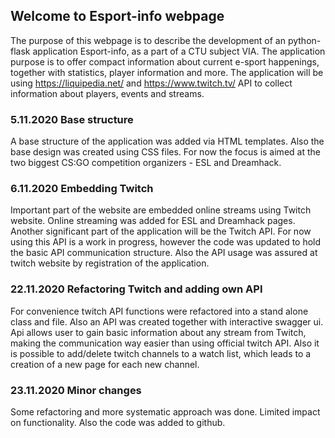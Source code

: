 ## Welcome to Esport-info webpage

The purpose of this webpage is to describe the development of an python-flask application Esport-info, as a part of a CTU subject VIA.
The application purpose is to offer compact information about current e-sport happenings, together with statistics, player information and more. The application will be using https://liquipedia.net/ and https://www.twitch.tv/ API to collect information about players, events and streams.


### 5.11.2020 Base structure

A base structure of the application was added via HTML templates. Also the base design was created using CSS files. For now the focus is aimed at the two biggest CS:GO competition organizers - ESL and Dreamhack.


### 6.11.2020 Embedding Twitch

Important part of the website are embedded online streams using Twitch website. Online streaming was added for ESL and Dreamhack pages. Another significant part of the application will be the Twitch API. For now using this API is a work in progress, however the code was updated to hold the basic API communication structure. Also the API usage was assured at twitch website by registration of the application.


### 22.11.2020 Refactoring Twitch and adding own API

For convenience twitch API functions were refactored into a stand alone class and file. Also an API was created together with interactive swagger ui. Api allows user to gain basic information about any stream from Twitch, making the communication way easier than using official twitch API. Also it is possible to add/delete twitch channels to a watch list, which leads to a creation of a new page for each new channel.


### 23.11.2020 Minor changes

Some refactoring and more systematic approach was done. Limited impact on functionality. Also the code was added to github.
